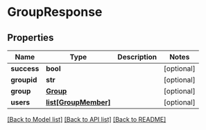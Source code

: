 # GroupResponse

## Properties
Name | Type | Description | Notes
------------ | ------------- | ------------- | -------------
**success** | **bool** |  | [optional] 
**groupid** | **str** |  | [optional] 
**group** | [**Group**](Group.md) |  | [optional] 
**users** | [**list[GroupMember]**](GroupMember.md) |  | [optional] 

[[Back to Model list]](../README.md#documentation-for-models) [[Back to API list]](../README.md#documentation-for-api-endpoints) [[Back to README]](../README.md)


